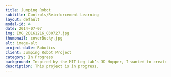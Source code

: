 ```yaml
---
title: Jumping Robot
subtitle: Controls/Reinforcement Learning  
layout: default
modal-id: 4
date: 2014-07-07
img: IMG_20161216_030727.jpg
thumbnail: coverBucky.jpg
alt: image-alt
project-date: Robotics
client: Jumping Robot Project
category: In Progress
background: Inspired by the MIT Leg Lab’s 3D Hopper, I wanted to create an electro mechanical hopper, which balances with reaction wheels. This project has helped me learn and try out different controls techniques and reinforcement learning techniques.
description: This project is in progress.
---
```

